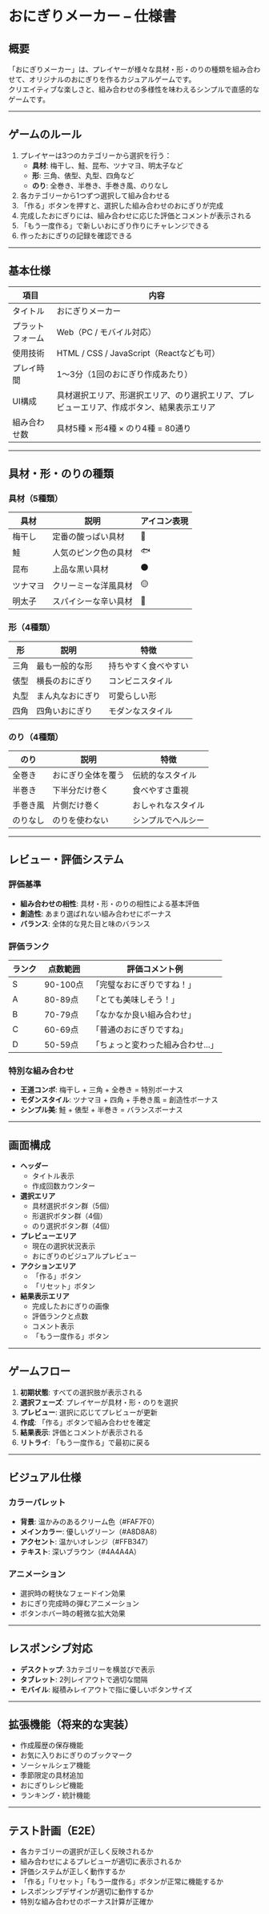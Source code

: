 # おにぎりメーカー – 仕様書

## 概要

「おにぎりメーカー」は、プレイヤーが様々な具材・形・のりの種類を組み合わせて、オリジナルのおにぎりを作るカジュアルゲームです。  
クリエイティブな楽しさと、組み合わせの多様性を味わえるシンプルで直感的なゲームです。

---

## ゲームのルール

1. プレイヤーは3つのカテゴリーから選択を行う：
   - **具材**: 梅干し、鮭、昆布、ツナマヨ、明太子など
   - **形**: 三角、俵型、丸型、四角など
   - **のり**: 全巻き、半巻き、手巻き風、のりなし
2. 各カテゴリーから1つずつ選択して組み合わせる
3. 「作る」ボタンを押すと、選択した組み合わせのおにぎりが完成
4. 完成したおにぎりには、組み合わせに応じた評価とコメントが表示される
5. 「もう一度作る」で新しいおにぎり作りにチャレンジできる
6. 作ったおにぎりの記録を確認できる

---

## 基本仕様

| 項目 | 内容 |
|------|------|
| タイトル | おにぎりメーカー |
| プラットフォーム | Web（PC / モバイル対応） |
| 使用技術 | HTML / CSS / JavaScript（Reactなども可） |
| プレイ時間 | 1〜3分（1回のおにぎり作成あたり） |
| UI構成 | 具材選択エリア、形選択エリア、のり選択エリア、プレビューエリア、作成ボタン、結果表示エリア |
| 組み合わせ数 | 具材5種 × 形4種 × のり4種 = 80通り |

---

## 具材・形・のりの種類

### 具材（5種類）
| 具材 | 説明 | アイコン表現 |
|------|------|------------|
| 梅干し | 定番の酸っぱい具材 | 🔴 |
| 鮭 | 人気のピンク色の具材 | 🐟 |
| 昆布 | 上品な黒い具材 | ⚫ |
| ツナマヨ | クリーミーな洋風具材 | 🟡 |
| 明太子 | スパイシーな辛い具材 | 🔶 |

### 形（4種類）
| 形 | 説明 | 特徴 |
|----|------|------|
| 三角 | 最も一般的な形 | 持ちやすく食べやすい |
| 俵型 | 横長のおにぎり | コンビニスタイル |
| 丸型 | まん丸なおにぎり | 可愛らしい形 |
| 四角 | 四角いおにぎり | モダンなスタイル |

### のり（4種類）
| のり | 説明 | 特徴 |
|------|------|------|
| 全巻き | おにぎり全体を覆う | 伝統的なスタイル |
| 半巻き | 下半分だけ巻く | 食べやすさ重視 |
| 手巻き風 | 片側だけ巻く | おしゃれなスタイル |
| のりなし | のりを使わない | シンプルでヘルシー |

---

## レビュー・評価システム

### 評価基準
- **組み合わせの相性**: 具材・形・のりの相性による基本評価
- **創造性**: あまり選ばれない組み合わせにボーナス
- **バランス**: 全体的な見た目と味のバランス

### 評価ランク
| ランク | 点数範囲 | 評価コメント例 |
|--------|----------|--------------|
| S | 90-100点 | 「完璧なおにぎりですね！」 |
| A | 80-89点 | 「とても美味しそう！」 |
| B | 70-79点 | 「なかなか良い組み合わせ」 |
| C | 60-69点 | 「普通のおにぎりですね」 |
| D | 50-59点 | 「ちょっと変わった組み合わせ...」 |

### 特別な組み合わせ
- **王道コンボ**: 梅干し + 三角 + 全巻き = 特別ボーナス
- **モダンスタイル**: ツナマヨ + 四角 + 手巻き風 = 創造性ボーナス
- **シンプル美**: 鮭 + 俵型 + 半巻き = バランスボーナス

---

## 画面構成

- **ヘッダー**
  - タイトル表示
  - 作成回数カウンター
- **選択エリア**
  - 具材選択ボタン群（5個）
  - 形選択ボタン群（4個）  
  - のり選択ボタン群（4個）
- **プレビューエリア**
  - 現在の選択状況表示
  - おにぎりのビジュアルプレビュー
- **アクションエリア**
  - 「作る」ボタン
  - 「リセット」ボタン
- **結果表示エリア**
  - 完成したおにぎりの画像
  - 評価ランクと点数
  - コメント表示
  - 「もう一度作る」ボタン

---

## ゲームフロー

1. **初期状態**: すべての選択肢が表示される
2. **選択フェーズ**: プレイヤーが具材・形・のりを選択
3. **プレビュー**: 選択に応じてプレビューが更新
4. **作成**: 「作る」ボタンで組み合わせを確定
5. **結果表示**: 評価とコメントが表示される
6. **リトライ**: 「もう一度作る」で最初に戻る

---

## ビジュアル仕様

### カラーパレット
- **背景**: 温かみのあるクリーム色（#FAF7F0）
- **メインカラー**: 優しいグリーン（#A8D8A8）
- **アクセント**: 温かいオレンジ（#FFB347）
- **テキスト**: 深いブラウン（#4A4A4A）

### アニメーション
- 選択時の軽快なフェードイン効果
- おにぎり完成時の弾むアニメーション
- ボタンホバー時の軽微な拡大効果

---

## レスポンシブ対応

- **デスクトップ**: 3カテゴリーを横並びで表示
- **タブレット**: 2列レイアウトで適切な間隔
- **モバイル**: 縦積みレイアウトで指に優しいボタンサイズ

---

## 拡張機能（将来的な実装）

- 作成履歴の保存機能
- お気に入りおにぎりのブックマーク
- ソーシャルシェア機能
- 季節限定の具材追加
- おにぎりレシピ機能
- ランキング・統計機能

---

## テスト計画（E2E）

- 各カテゴリーの選択が正しく反映されるか
- 組み合わせによるプレビューが適切に表示されるか
- 評価システムが正しく動作するか
- 「作る」「リセット」「もう一度作る」ボタンが正常に機能するか
- レスポンシブデザインが適切に動作するか
- 特別な組み合わせのボーナス計算が正確か